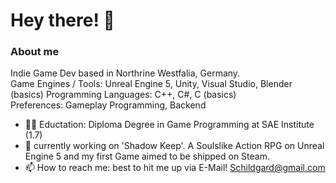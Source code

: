 # Hey there! 👋

### About me
 


Indie Game Dev based in Northrine Westfalia, Germany.  
Game Engines / Tools: Unreal Engine 5, Unity, Visual Studio, Blender (basics)
Programming Languages: C++, C#, C (basics)  
Preferences: Gameplay Programming, Backend  
  
- 👨‍🎓 Eductation: Diploma Degree in Game Programming at SAE Institute (1.7)  
- 🔭 currently working on 'Shadow Keep'. A Soulslike Action RPG on Unreal Engine 5 and my first Game aimed to be shipped on Steam.
- 📫 How to reach me: best to hit me up via E-Mail! Schildgard@gmail.com




<!--
**Schildgard/Schildgard** is a ✨ _special_ ✨ repository because its `README.md` (this file) appears on your GitHub profile.

Here are some ideas to get you started:

- 🔭 I’m currently working on ... 
- 🌱 I’m currently learning ...
- 👯 I’m looking to collaborate on ...
- 🤔 I’m looking for help with ...
- 💬 Ask me about ...
- 📫 How to reach me: ...
- 😄 Pronouns: ...
- ⚡ Fun fact: ...
-->
